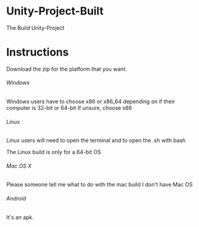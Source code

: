 # Unity-Project-Built
The Build Unity-Project
# Instructions
Download the zip for the platform that you want.

###### Windows

Windows users have to choose x86 or x86_64 depending on if their computer is 32-bit or 64-bit
If unsure, choose x86

###### Linux

Linux users will need to open the terminal and to open the .sh with bash

The Linux build is only for a 64-bit OS

###### Mac OS X

Please someone tell me what to do with the mac build I don't have Mac OS

###### Android

It's an apk.